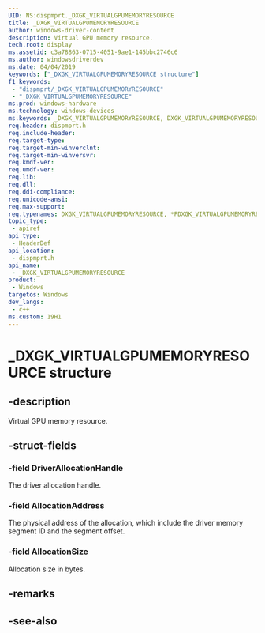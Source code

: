 ```yaml
---
UID: NS:dispmprt._DXGK_VIRTUALGPUMEMORYRESOURCE
title: _DXGK_VIRTUALGPUMEMORYRESOURCE
author: windows-driver-content
description: Virtual GPU memory resource.
tech.root: display
ms.assetid: c3a78863-0715-4051-9ae1-145bbc2746c6
ms.author: windowsdriverdev
ms.date: 04/04/2019 
keywords: ["_DXGK_VIRTUALGPUMEMORYRESOURCE structure"]
f1_keywords:
 - "dispmprt/_DXGK_VIRTUALGPUMEMORYRESOURCE"
 - "_DXGK_VIRTUALGPUMEMORYRESOURCE"
ms.prod: windows-hardware
ms.technology: windows-devices
ms.keywords: _DXGK_VIRTUALGPUMEMORYRESOURCE, DXGK_VIRTUALGPUMEMORYRESOURCE, *PDXGK_VIRTUALGPUMEMORYRESOURCE, 
req.header: dispmprt.h
req.include-header:
req.target-type:
req.target-min-winverclnt:
req.target-min-winversvr:
req.kmdf-ver:
req.umdf-ver:
req.lib:
req.dll:
req.ddi-compliance:
req.unicode-ansi:
req.max-support:
req.typenames: DXGK_VIRTUALGPUMEMORYRESOURCE, *PDXGK_VIRTUALGPUMEMORYRESOURCE
topic_type: 
 - apiref
api_type: 
 - HeaderDef
api_location: 
 - dispmprt.h
api_name: 
 - _DXGK_VIRTUALGPUMEMORYRESOURCE
product: 
 - Windows
targetos: Windows
dev_langs:
 - c++
ms.custom: 19H1
---
```


# _DXGK_VIRTUALGPUMEMORYRESOURCE structure

## -description

Virtual GPU memory resource.

## -struct-fields

### -field DriverAllocationHandle

The driver allocation handle.

### -field AllocationAddress

The physical address of the allocation, which include the driver memory segment ID and the segment offset.

### -field AllocationSize
 
Allocation size in bytes.

## -remarks

## -see-also

